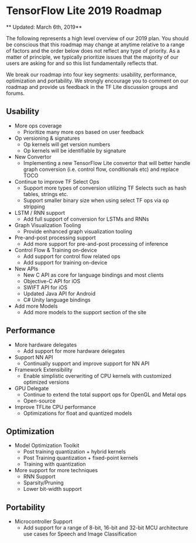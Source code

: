 # TensorFlow Lite 2019 Roadmap

** Updated: March 6th, 2019**

The following represents a high level overview of our 2019 plan. You should be
conscious that this roadmap may change at anytime relative to a range of factors
and the order below does not reflect any type of priority. As a matter of
principle, we typically prioritize issues that the majority of our users are
asking for and so this list fundamentally reflects that.

We break our roadmap into four key segments: usability, performance,
optimization and portability. We strongly encourage you to comment on our
roadmap and provide us feedback in the TF Lite discussion groups and forums.

## Usability

*   More ops coverage
    *   Prioritize many more ops based on user feedback
*   Op versioning & signatures
    *   Op kernels will get version numbers
    *   Op kernels will be identifiable by signature
*   New Convertor
    *   Implementing a new TensorFlow Lite convertor that will better handle
        graph conversion (i.e. control flow, conditionals etc) and replace TOCO
*   Continue to improve TF Select Ops
    *   Support more types of conversion utilizing TF Selects such as hash
        tables, strings etc.
    *   Support smaller binary size when using select TF ops via op stripping
*   LSTM / RNN support
    *   Add full support of conversion for LSTMs and RNNs
*   Graph Visualization Tooling
    *   Provide enhanced graph visualization tooling
*   Pre-and-post processing support
    *   Add more support for pre-and-post processing of inference
*   Control Flow & Training on-device
    *   Add support for control flow related ops
    *   Add support for training on-device
*   New APIs
    *   New C API as core for language bindings and most clients
    *   Objective-C API for iOS
    *   SWIFT API for iOS
    *   Updated Java API for Android
    *   C# Unity language bindings
*   Add more Models
    *   Add more models to the support section of the site

## Performance

*   More hardware delegates
    *   Add support for more hardware delegates
*   Support NN API
    *   Continually support and improve support for NN API
*   Framework Extensibility
    *   Enable simplistic overwriting of CPU kernels with customized optimized
        versions
*   GPU Delegate
    *   Continue to extend the total support ops for OpenGL and Metal ops
    *   Open-source
*   Improve TFLite CPU performance
    *   Optimizations for float and quantized models

## Optimization

*   Model Optimization Toolkit
    *   Post training quantization + hybrid kernels
    *   Post Training quantization + fixed-point kernels
    *   Training with quantization
*   More support for more techniques
    *   RNN Support
    *   Sparsity/Pruning
    *   Lower bit-width support

## Portability

*   Microcontroller Support
    *   Add support for a range of 8-bit, 16-bit and 32-bit MCU architecture use
        cases for Speech and Image Classification
